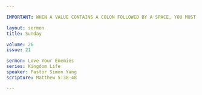 ```yaml
---

IMPORTANT: WHEN A VALUE CONTAINS A COLON FOLLOWED BY A SPACE, YOU MUST USE &#58;

layout: sermon
title: Sunday

volume: 26
issue: 21

sermon: Love Your Enemies
series: Kingdom Life
speaker: Pastor Simon Yang
scripture: Matthew 5:38-48

---
```

